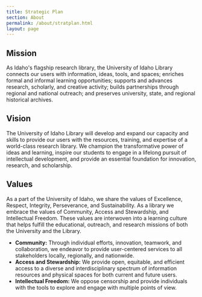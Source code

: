 ```yaml
---
title: Strategic Plan
section: About
permalink: /about/stratplan.html
layout: page
---
```


## Mission

As Idaho's flagship research library, the University of Idaho Library connects our users with information, ideas, tools, and spaces; enriches formal and informal learning opportunities; supports and advances research, scholarly, and creative activity; builds partnerships through regional and national outreach; and preserves university, state, and regional historical archives.

## Vision

The University of Idaho Library will develop and expand our capacity and skills to provide our users with the resources, training, and expertise of a world-class research library. We champion the transformative power of ideas and learning, inspire our students to engage in a lifelong pursuit of intellectual development, and provide an essential foundation for innovation, research, and scholarship.

## Values

As a part of the University of Idaho, we share the values of Excellence, Respect, Integrity, Perseverance, and Sustainability. As a library we embrace the values of Community, Access and Stewardship, and Intellectual Freedom. These values are interwoven into a learning culture that helps fulfill the educational, outreach, and research missions of both the University and the Library.

- **Community:** Through individual efforts, innovation, teamwork, and collaboration, we endeavor to provide user-centered services to all stakeholders locally, regionally, and nationwide.
- **Access and Stewardship:** We provide open, equitable, and efficient access to a diverse and interdisciplinary spectrum of information resources and physical spaces for both current and future users.
- **Intellectual Freedom:** We oppose censorship and provide individuals with the tools to explore and engage with multiple points of view.
